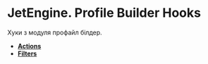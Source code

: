 # JetEngine. Profile Builder Hooks

Хуки з модуля профайл білдер.

* **<a href="/01-jet-engine/01-hooks/15-modules/01-internal/04-profile-builder/actions.md">Actions</a>**
* **<a href="/01-jet-engine/01-hooks/15-modules/01-internal/04-profile-builder/filters.md">Filters</a>**
